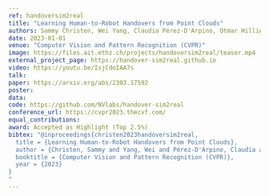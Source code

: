 ```yaml
---
ref: handoversim2real
title: "Learning Human-to-Robot Handovers from Point Clouds"
authors: Sammy Christen, Wei Yang, Claudia Pérez-D'Arpino, Otmar Hilliges, Dieter Fox, Yu-Wei Chao
date: 2023-01-01
venue: "Computer Vision and Pattern Recognition (CVPR)"
image: https://files.ait.ethz.ch/projects/handoversim2real/teaser.mp4
external_project_page: https://handover-sim2real.github.io
video: https://youtu.be/IsjCdoIAA7s
talk: 
paper: https://arxiv.org/abs/2303.17592
poster: 
data: 
code: https://github.com/NVlabs/handover-sim2real  
conference_url: https://cvpr2023.thecvf.com/
equal_contributions: 
award: Accepted as Highlight (Top 2.5%)
bibtex: "@inproceedings{christen2023handoversim2real,
  title = {Learning Human-to-Robot Handovers from Point Clouds},
  author = {Christen, Sammy and Yang, Wei and Pérez-D'Arpino, Claudia and Hilliges, Otmar and Fox, Dieter and Chao, Yu-Wei},
  booktitle = {Computer Vision and Pattern Recognition (CVPR)},
  year = {2023}
}
"
---
```


